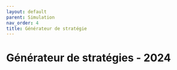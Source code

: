 ```yaml
---
layout: default
parent: Simulation
nav_order: 4
title: Générateur de stratégie
---
```


# Générateur de stratégies - 2024

<script src="https://raw.githubusercontent.com/Unimakers/Docs-Unimakers-CDR-2024/main/docs/Simulation/pages/simulation/projet0/p5.js"></script>
<script src="https://cdn.jsdelivr.net/npm/quicksettings@latest/quicksettings.min.js"></script>
<script src="https://raw.githubusercontent.com/Unimakers/Docs-Unimakers-CDR-2024/main/docs/Simulation/pages/simulation/projet0/p5.gui.js"></script>
<link rel="stylesheet" type="text/css" href="https://raw.githubusercontent.com/Unimakers/Docs-Unimakers-CDR-2024/main/docs/Simulation/pages/simulation/projet0/style.css">

<div id="ui-container" class="container">
    <div id="checkboxContainer" class="col mb-2">
        <!-- Les cases à cocher seront ajoutées ici par p5.js -->
    </div>
    <div id="buttonsContainer" class="col mb-2">
        <!-- Les boutons seront ajoutés ici par p5.js -->
    </div>
    <div id="robotContainer" class="col mb-2">
        <!-- Les boutons de la simu robot ajoutés ici par p5.js -->
    </div>
    <div id="fileInputContainer" class="col mb-2">
        <!-- L'input de fichier sera ajouté ici par p5.js -->
    </div>
</div>

<div id="p5-container"></div>

<script src="https://raw.githubusercontent.com/Unimakers/Docs-Unimakers-CDR-2024/main/docs/Simulation/pages/simulation/projet0/sketch.V_1.js"></script>